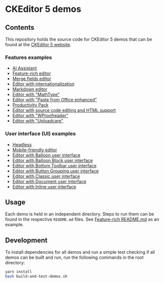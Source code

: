 # CKEditor 5 demos

## Contents

This repository holds the source code for CKEditor 5 demos that can be found at the [CKEditor 5 website](https://ckeditor.com/ckeditor-5/demo).

### Features examples

- [AI Assistant](ai-assistant)
- [Feature-rich editor](feature-rich)
- [Merge fields editor](merge-fields)
- [Editor with internationalization](internationalization)
- [Markdown editor](markdown)
- [Editor with "MathType"](mathtype)
- [Editor with "Paste from Office enhanced"](paste-from-office-enhanced)
- [Productivity Pack](productivity-pack)
- [Editor with source code editing and HTML support](source-code-editing)
- [Editor with "WProofreader"](wproofreader)
- [Editor with "Uploadcare"](uploadcare)

### User interface (UI) examples

- [Headless](headless)
- [Mobile-friendly editor](mobile)
- [Editor with Balloon user interface](user-interface-balloon)
- [Editor with Balloon Block user interface](user-interface-balloon-block)
- [Editor with Bottom Toolbar user interface](user-interface-bottom-toolbar)
- [Editor with Button Grouping user interface](user-interface-button-grouping)
- [Editor with Classic user interface](user-interface-classic)
- [Editor with Document user interface](user-interface-document)
- [Editor with Inline user interface](user-interface-inline)

## Usage

Each demo is held in an independent directory. Steps to run them can be found in the respective `README.md` files. See [Feature-rich README.md](feature-rich#readme) as an example.

## Development

To install dependencies for all demos and run a simple test checking if all demos can be built and run, run the following commands in the root directory:

```bash
yarn install
bash build-and-test-demos.sh
```
